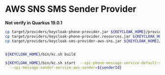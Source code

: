 # AWS SNS  SMS Sender Provider

**Not verify in Quarkus 19.0.1**

```sh
cp target/providers/keycloak-phone-provider.jar ${KEYCLOAK_HOME}/providers/
cp target/providers/keycloak-phone-provider.resources.jar ${KEYCLOAK_HOME}/providers/
cp target/providers/keycloak-sms-provider-aws-sns.jar ${KEYCLOAK_HOME}/providers/


${KEYCLOAK_HOME}/bin/kc.sh build

${KEYCLOAK_HOME}/bin/kc.sh start  --spi-phone-message-service-default-service=aws \
  --spi-message-sender-service-aws-sender=${senderId} 
```
